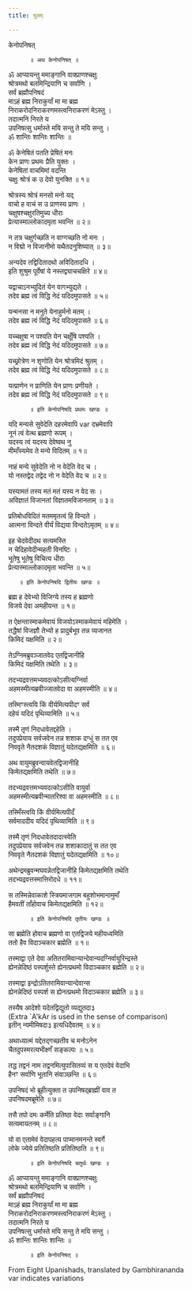 ```yaml
---
title: मूलम्

---
```

  
 केनोपनिषत्   
  
          ॥ अथ केनोपनिषत् ॥  
  
ॐ आप्यायन्तु ममाङ्गानि वाक्प्राणश्चक्षुः  
श्रोत्रमथो बलमिन्द्रियाणि च सर्वाणि ।  
सर्वं ब्रह्मौपनिषदं  
माऽहं ब्रह्म निराकुर्यां मा मा ब्रह्म  
निराकरोदनिराकरणमस्त्वनिराकरणं मेऽस्तु ।  
तदात्मनि निरते य  
उपनिषत्सु धर्मास्ते मयि सन्तु ते मयि सन्तु ।  
          ॐ शान्तिः शान्तिः शान्तिः ॥  
  
  
  
ॐ केनेषितं पतति प्रेषितं मनः  
    केन प्राणः प्रथमः प्रैति युक्तः ।  
केनेषितां वाचमिमां वदन्ति  
    चक्षुः श्रोत्रं क उ देवो युनक्ति ॥ १॥  
  
श्रोत्रस्य श्रोत्रं मनसो मनो यद्  
    वाचो ह वाचं स उ प्राणस्य प्राणः ।  
चक्षुषश्चक्षुरतिमुच्य धीराः  
    प्रेत्यास्माल्लोकादमृता भवन्ति ॥ २॥  
  
न तत्र चक्षुर्गच्छति न वाग्गच्छति नो मनः ।  
न विद्मो न विजानीमो यथैतदनुशिष्यात् ॥ ३॥  
  
अन्यदेव तद्विदितादथो अविदितादधि ।  
इति शुश्रुम पूर्वेषां ये नस्तद्व्याचचक्षिरे ॥ ४॥  
  
यद्वाचाऽनभ्युदितं येन वागभ्युद्यते ।  
तदेव ब्रह्म त्वं विद्धि नेदं यदिदमुपासते ॥ ५॥  
  
यन्मनसा न मनुते येनाहुर्मनो मतम् ।  
तदेव ब्रह्म त्वं विद्धि नेदं यदिदमुपासते ॥ ६॥  
  
यच्चक्षुषा न पश्यति येन चक्षूँषि पश्यति ।  
तदेव ब्रह्म त्वं विद्धि नेदं यदिदमुपासते ॥ ७॥  
  
यच्छ्रोत्रेण न शृणोति येन श्रोत्रमिदं श्रुतम् ।  
तदेव ब्रह्म त्वं विद्धि नेदं यदिदमुपासते ॥ ८॥  
  
यत्प्राणेन न प्राणिति येन प्राणः प्रणीयते ।  
तदेव ब्रह्म त्वं विद्धि नेदं यदिदमुपासते ॥ ९॥  
  
          ॥ इति केनोपनिषदि प्रथमः खण्डः ॥  
  
  
  
यदि मन्यसे सुवेदेति दहरमेवापि  var  दभ्रमेवापि  
    नूनं त्वं वेत्थ ब्रह्मणो रूपम् ।  
यदस्य त्वं यदस्य देवेष्वथ नु  
    मीमाँस्यमेव ते मन्ये विदितम् ॥ १॥  
  
नाहं मन्ये सुवेदेति नो न वेदेति वेद च ।  
यो नस्तद्वेद तद्वेद नो न वेदेति वेद च ॥ २॥  
  
यस्यामतं तस्य मतं मतं यस्य न वेद सः ।  
अविज्ञातं विजानतां विज्ञातमविजानताम् ॥ ३॥  
  
प्रतिबोधविदितं मतममृतत्वं हि विन्दते ।  
आत्मना विन्दते वीर्यं विद्यया विन्दतेऽमृतम् ॥ ४॥  
  
इह चेदवेदीदथ सत्यमस्ति  
    न चेदिहावेदीन्महती विनष्टिः ।  
भूतेषु भूतेषु विचित्य धीराः  
    प्रेत्यास्माल्लोकादमृता भवन्ति ॥ ५॥  
  
       ॥ इति केनोपनिषदि द्वितीयः खण्डः ॥  
  
  
  
ब्रह्म ह देवेभ्यो विजिग्ये तस्य ह ब्रह्मणो  
विजये देवा अमहीयन्त ॥ १॥  
  
त ऐक्षन्तास्माकमेवायं विजयोऽस्माकमेवायं महिमेति ।  
तद्धैषां विजज्ञौ तेभ्यो ह प्रादुर्बभूव तन्न व्यजानत  
किमिदं यक्षमिति ॥ २॥  
  
तेऽग्निमब्रुवञ्जातवेद एतद्विजानीहि  
किमिदं यक्षमिति तथेति ॥ ३॥  
  
तदभ्यद्रवत्तमभ्यवदत्कोऽसीत्यग्निर्वा  
अहमस्मीत्यब्रवीज्जातवेदा वा अहमस्मीति ॥ ४॥  
  
तस्मिꣳस्त्वयि किं वीर्यमित्यपीदꣳ सर्वं  
दहेयं यदिदं पृथिव्यामिति ॥ ५॥  
  
तस्मै तृणं निदधावेतद्दहेति ।  
तदुपप्रेयाय सर्वजवेन तन्न शशाक दग्धुं स तत एव  
निववृते नैतदशकं विज्ञातुं यदेतद्यक्षमिति ॥ ६॥  
  
अथ वायुमब्रुवन्वायवेतद्विजानीहि  
किमेतद्यक्षमिति तथेति ॥ ७॥  
  
तदभ्यद्रवत्तमभ्यवदत्कोऽसीति वायुर्वा  
अहमस्मीत्यब्रवीन्मातरिश्वा वा अहमस्मीति ॥ ८॥  
  
तस्मिँस्त्वयि किं वीर्यमित्यपीदँ  
सर्वमाददीय यदिदं पृथिव्यामिति ॥ ९॥  
  
तस्मै तृणं निदधावेतदादत्स्वेति  
तदुपप्रेयाय सर्वजवेन तन्न शशाकादातुं स तत एव  
निववृते नैतदशकं विज्ञातुं यदेतद्यक्षमिति ॥ १०॥  
  
अथेन्द्रमब्रुवन्मघवन्नेतद्विजानीहि किमेतद्यक्षमिति तथेति  
तदभ्यद्रवत्तस्मात्तिरोदधे ॥ ११॥  
  
स तस्मिन्नेवाकाशे स्त्रियमाजगाम बहुशोभमानामुमाँ  
हैमवतीं ताँहोवाच किमेतद्यक्षमिति ॥ १२॥  
  
          ॥ इति केनोपनिषदि तृतीयः खण्डः ॥  
  
  
  
सा ब्रह्मेति होवाच ब्रह्मणो वा एतद्विजये महीयध्वमिति  
ततो हैव विदाञ्चकार ब्रह्मेति ॥ १॥  
  
तस्माद्वा एते देवा अतितरामिवान्यान्देवान्यदग्निर्वायुरिन्द्रस्ते  
ह्येनन्नेदिष्ठं पस्पर्शुस्ते ह्येनत्प्रथमो विदाञ्चकार ब्रह्मेति ॥ २॥  
  
तस्माद्वा इन्द्रोऽतितरामिवान्यान्देवान्स  
ह्येनन्नेदिष्ठं पस्पर्श स ह्येनत्प्रथमो विदाञ्चकार ब्रह्मेति ॥ ३॥  
  
तस्यैष आदेशो यदेतद्विद्युतो व्यद्युतदा३  
(Extra `A'kAr is used in the sense of comparison)  
इतीन् न्यमीमिषदा३ इत्यधिदैवतम् ॥ ४॥  
  
अथाध्यात्मं यद्देतद्गच्छतीव च मनोऽनेन  
चैतदुपस्मरत्यभीक्ष्णँ सङ्कल्पः ॥ ५॥  
  
तद्ध तद्वनं नाम तद्वनमित्युपासितव्यं स य एतदेवं वेदाभि  
हैनꣳ सर्वाणि भूतानि संवाञ्छन्ति ॥ ६॥  
  
उपनिषदं भो ब्रूहीत्युक्ता त उपनिषद्ब्राह्मीं वाव त  
उपनिषदमब्रूमेति ॥ ७॥  
  
तसै तपो दमः कर्मेति प्रतिष्ठा वेदाः सर्वाङ्गानि  
सत्यमायतनम् ॥ ८॥  
  
यो वा एतामेवं वेदापहत्य पाप्मानमनन्ते स्वर्गे  
लोके ज्येये प्रतितिष्ठति प्रतितिष्ठति ॥ ९॥  
  
          ॥ इति केनोपनिषदि चतुर्थः खण्डः ॥  
  
  
  
ॐ आप्यायन्तु ममाङ्गानि वाक्प्राणश्चक्षुः  
श्रोत्रमथो बलमिन्द्रियाणि च सर्वाणि ।  
सर्वं ब्रह्मौपनिषदं  
माऽहं ब्रह्म निराकुर्यां मा मा ब्रह्म  
निराकरोदनिराकरणमस्त्वनिराकरणं मेऽस्तु ।  
तदात्मनि निरते य  
उपनिषत्सु धर्मास्ते मयि सन्तु ते मयि सन्तु ।  
          ॐ शान्तिः शान्तिः शान्तिः ॥  
  
          ॥ इति केनोपनिषत् ॥  
  
  
  
From Eight Upanishads, translated by Gambhirananda  
var indicates variations  
  